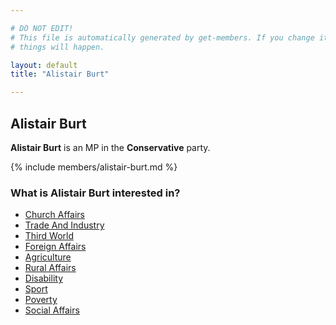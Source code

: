```yaml
---

# DO NOT EDIT!
# This file is automatically generated by get-members. If you change it, bad
# things will happen.

layout: default
title: "Alistair Burt"

---
```


## Alistair Burt

**Alistair Burt** is an MP in the **Conservative** party.

{% include members/alistair-burt.md %}

### What is Alistair Burt interested in?


* [Church Affairs](/interests/church-affairs.html)
* [Trade And Industry](/interests/trade-and-industry.html)
* [Third World](/interests/third-world.html)
* [Foreign Affairs](/interests/foreign-affairs.html)
* [Agriculture](/interests/agriculture.html)
* [Rural Affairs](/interests/rural-affairs.html)
* [Disability](/interests/disability.html)
* [Sport](/interests/sport.html)
* [Poverty](/interests/poverty.html)
* [Social Affairs](/interests/social-affairs.html)
